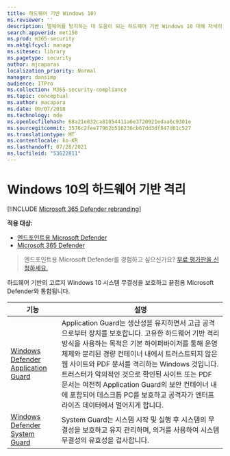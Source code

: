 ```yaml
---
title: 하드웨어 기반 Windows 10)
ms.reviewer: ''
description: 맬웨어를 방지하는 데 도움이 되는 하드웨어 기반 Windows 10 대해 자세히 알아보습니다.
search.appverid: met150
ms.prod: m365-security
ms.mktglfcycl: manage
ms.sitesec: library
ms.pagetype: security
author: mjcaparas
localization_priority: Normal
manager: dansimp
audience: ITPro
ms.collection: M365-security-compliance
ms.topic: conceptual
ms.author: macapara
ms.date: 09/07/2018
ms.technology: mde
ms.openlocfilehash: 68a21e832ca81054411a6e3720921edaa6c9301e
ms.sourcegitcommit: 3576c2fee77962b516236cb67dd3df847d61c527
ms.translationtype: MT
ms.contentlocale: ko-KR
ms.lasthandoff: 07/28/2021
ms.locfileid: "53622811"
---
```

# <a name="hardware-based-isolation-in-windows-10"></a>Windows 10의 하드웨어 기반 격리

[!INCLUDE [Microsoft 365 Defender rebranding](../../includes/microsoft-defender.md)]

**적용 대상:**
- [엔드포인트용 Microsoft Defender](https://go.microsoft.com/fwlink/p/?linkid=2154037)
- [Microsoft 365 Defender](https://go.microsoft.com/fwlink/?linkid=2118804)

> 엔드포인트용 Microsoft Defender를 경험하고 싶으신가요? [무료 평가판을 신청하세요.](https://www.microsoft.com/microsoft-365/windows/microsoft-defender-atp?ocid=docs-wdatp-exposedapis-abovefoldlink)


하드웨어 기반의 고르지 Windows 10 시스템 무결성을 보호하고 끝점용 Microsoft Defender와 통합됩니다. 

| 기능 | 설명 |
|------------|-------------|
| [Windows Defender Application Guard](/windows/security/threat-protection/microsoft-defender-application-guard/md-app-guard-overview.md) | Application Guard는 생산성을 유지하면서 고급 공격으로부터 장치를 보호합니다. 고유한 하드웨어 기반 격리 방식을 사용하는 목적은 기본 하이퍼바이저를 통해 운영 체제와 분리된 경량 컨테이너 내에서 트러스트되지 않은 웹 사이트와 PDF 문서를 격리하는 Windows 것입니다. 트러스터가 악의적인 것으로 확인된 사이트 또는 PDF 문서는 여전히 Application Guard의 보안 컨테이너 내에 포함되어 데스크톱 PC를 보호하고 공격자가 엔터프라이즈 데이터에서 멀어지게 합니다. |
| [Windows Defender System Guard](/windows/security/threat-protection/windows-defender-system-guard/system-guard-how-hardware-based-root-of-trust-helps-protect-windows.md) | System Guard는 시스템 시작 및 실행 후 시스템의 무결성을 보호하고 유지 관리하며, 의거를 사용하여 시스템 무결성의 유효성을 검사합니다.  |

